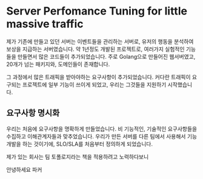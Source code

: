 # Server Perfomance Tuning for little massive traffic

제가 기존에 만들고 있던 서버는 이벤트들을 관리하는 서버로, 유저의 행동을 분석하여 보상을 지급하는 서버였습니다.
약 1년정도 개발된 프로젝트로, 여러가지 실험적인 기능들을 만들면서 많은 코드들이 추가되었습니다.
주로 Golang으로 만들어진 웹서버였고, 20개가 넘는 패키지와, 도메인들이 존재합니다.

그 과정에서 많은 트래픽을 받아야하는 요구사항이 추가되었습니다. 커다란 트래픽이 요구되는 프로젝트에 일부 기능이 쓰이게 되었고, 우리는 그것들을 지원하기 시작했습니다.

## 요구사항 명시화

우리는 처음에 요구사항을 명확하게 만들었습니다. 비 기능적인, 기술적인 요구사항들을 수집하고 이해관계자들과 맞추었습니다.
우리가 만든 서버를 다른 팀에서 사용해서 기능 개발을 하는 것이기에, SLO/SLA를 처음부터 정의하게 되었습니다.

제가 있는 회사는 팀 토폴로지라는 책을 적용하려고 노력하다보니 


안녕하세요 파커
